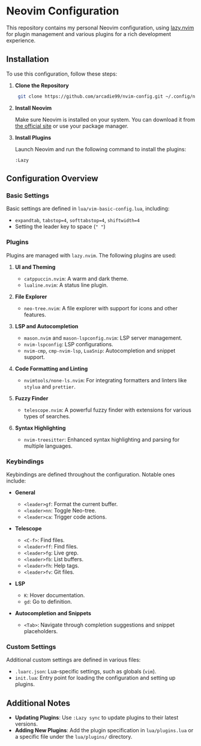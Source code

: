 # Neovim Configuration

This repository contains my personal Neovim configuration, using [lazy.nvim](https://github.com/folke/lazy.nvim) for plugin management and various plugins for a rich development experience.

## Installation

To use this configuration, follow these steps:

1. **Clone the Repository**

   ```bash
    git clone https://github.com/arcadie99/nvim-config.git ~/.config/nvim
   ```

2. **Install Neovim**

   Make sure Neovim is installed on your system. You can download it from [the official site](https://neovim.io/) or use your package manager.

3. **Install Plugins**

   Launch Neovim and run the following command to install the plugins:

   ```vim
   :Lazy
   ```

## Configuration Overview

### Basic Settings

Basic settings are defined in `lua/vim-basic-config.lua`, including:

- `expandtab`, `tabstop=4`, `softtabstop=4`, `shiftwidth=4`
- Setting the leader key to space (`" "`)

### Plugins

Plugins are managed with `lazy.nvim`. The following plugins are used:

1. **UI and Theming**
   - `catppuccin.nvim`: A warm and dark theme.
   - `lualine.nvim`: A status line plugin.

2. **File Explorer**
   - `neo-tree.nvim`: A file explorer with support for icons and other features.

3. **LSP and Autocompletion**
   - `mason.nvim` and `mason-lspconfig.nvim`: LSP server management.
   - `nvim-lspconfig`: LSP configurations.
   - `nvim-cmp`, `cmp-nvim-lsp`, `LuaSnip`: Autocompletion and snippet support.

4. **Code Formatting and Linting**
   - `nvimtools/none-ls.nvim`: For integrating formatters and linters like `stylua` and `prettier`.

5. **Fuzzy Finder**
   - `telescope.nvim`: A powerful fuzzy finder with extensions for various types of searches.

6. **Syntax Highlighting**
   - `nvim-treesitter`: Enhanced syntax highlighting and parsing for multiple languages.

### Keybindings

Keybindings are defined throughout the configuration. Notable ones include:

- **General**
  - `<leader>gf`: Format the current buffer.
  - `<leader>nn`: Toggle Neo-tree.
  - `<leader>ca`: Trigger code actions.

- **Telescope**
  - `<C-f>`: Find files.
  - `<leader>ff`: Find files.
  - `<leader>fg`: Live grep.
  - `<leader>fb`: List buffers.
  - `<leader>fh`: Help tags.
  - `<leader>fv`: Git files.

- **LSP**
  - `K`: Hover documentation.
  - `gd`: Go to definition.

- **Autocompletion and Snippets**
  - `<Tab>`: Navigate through completion suggestions and snippet placeholders.

### Custom Settings

Additional custom settings are defined in various files:

- `.luarc.json`: Lua-specific settings, such as globals (`vim`).
- `init.lua`: Entry point for loading the configuration and setting up plugins.

## Additional Notes

- **Updating Plugins**: Use `:Lazy sync` to update plugins to their latest versions.
- **Adding New Plugins**: Add the plugin specification in `lua/plugins.lua` or a specific file under the `lua/plugins/` directory.
